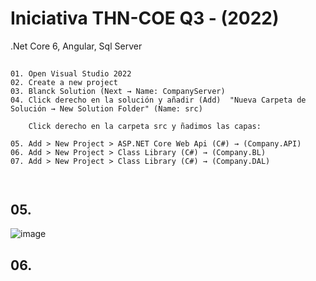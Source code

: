 # Iniciativa THN-COE Q3 - (2022)
.Net Core 6, Angular, Sql Server

## 

```
01. Open Visual Studio 2022
02. Create a new project
03. Blanck Solution (Next → Name: CompanyServer)
04. Click derecho en la solución y añadir (Add)  "Nueva Carpeta de Solución → New Solution Folder" (Name: src)

    Click derecho en la carpeta src y ñadimos las capas:

05. Add > New Project > ASP.NET Core Web Api (C#) → (Company.API)
06. Add > New Project > Class Library (C#) → (Company.BL)
07. Add > New Project > Class Library (C#) → (Company.DAL)



```



## 05.

![image](https://user-images.githubusercontent.com/23192401/181151719-c600f5ce-3e7e-4a60-9140-dd50f071c9c1.png)

## 06.


```

```

##

```

```
##

```

```
##

```

```
##

```

```

